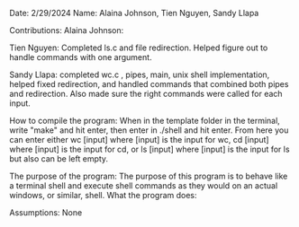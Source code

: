 
Date: 2/29/2024
Name: Alaina Johnson, Tien Nguyen, Sandy Llapa

Contributions:
Alaina Johnson:


Tien Nguyen:
  Completed ls.c and file redirection. Helped figure out to handle commands with one argument.

Sandy Llapa:
  completed wc.c , pipes, main, unix shell implementation, helped fixed redirection, and handled commands that combined both pipes and redirection. Also made sure the right commands were called for each input. 



How to compile the program:
When in the template folder in the terminal, write "make" and hit enter, then enter in ./shell and hit enter.  From here you can enter either wc [input] where [input] is the input for wc, cd [input] where [input] is the input for cd, or ls [input] where [input] is the input for ls but also can be left empty.

The purpose of the program:
The purpose of this program is to behave like a terminal shell and execute shell commands as they would on an actual windows, or similar, shell.
What the program does:
 

Assumptions:
None
